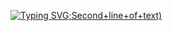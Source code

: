 [![Typing SVG](https://readme-typing-svg.demolab.com/?lines=Hello+I'm+BaekChanSam+:);Second+line+of+text)](https://git.io/typing-svg)
